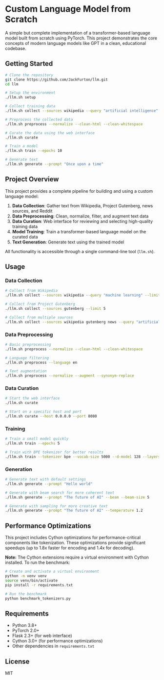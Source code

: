 # Custom Language Model from Scratch

A simple but complete implementation of a transformer-based language model built from scratch using PyTorch. This project demonstrates the core concepts of modern language models like GPT in a clean, educational codebase.

## Getting Started

```bash
# Clone the repository
git clone https://github.com/JackFurton/llm.git
cd llm

# Setup the environment
./llm.sh setup

# Collect training data
./llm.sh collect --sources wikipedia --query "artificial intelligence" --limit 5

# Preprocess the collected data
./llm.sh preprocess --normalize --clean-html --clean-whitespace

# Curate the data using the web interface
./llm.sh curate

# Train a model
./llm.sh train --epochs 10

# Generate text
./llm.sh generate --prompt "Once upon a time"
```

## Project Overview

This project provides a complete pipeline for building and using a custom language model:

1. **Data Collection**: Gather text from Wikipedia, Project Gutenberg, news sources, and Reddit
2. **Data Preprocessing**: Clean, normalize, filter, and augment text data
3. **Data Curation**: Web interface for reviewing and selecting high-quality training data
4. **Model Training**: Train a transformer-based language model on the curated data
5. **Text Generation**: Generate text using the trained model

All functionality is accessible through a single command-line tool (`llm.sh`).

## Usage

### Data Collection

```bash
# Collect from Wikipedia
./llm.sh collect --sources wikipedia --query "machine learning" --limit 10

# Collect from Project Gutenberg
./llm.sh collect --sources gutenberg --limit 5

# Collect from multiple sources
./llm.sh collect --sources wikipedia gutenberg news --query "artificial intelligence" --limit 3
```

### Data Preprocessing

```bash
# Basic preprocessing
./llm.sh preprocess --normalize --clean-html --clean-whitespace

# Language filtering
./llm.sh preprocess --language en

# Text augmentation
./llm.sh preprocess --normalize --augment --synonym-replace
```

### Data Curation

```bash
# Start the web interface
./llm.sh curate

# Start on a specific host and port
./llm.sh curate --host 0.0.0.0 --port 8080
```

### Training

```bash
# Train a small model quickly
./llm.sh train --epochs 5

# Train with BPE tokenizer for better results
./llm.sh train --tokenizer bpe --vocab-size 5000 --d-model 128 --layers 4 --epochs 20
```

### Generation

```bash
# Generate text with default settings
./llm.sh generate --prompt "Hello world"

# Generate with beam search for more coherent text
./llm.sh generate --prompt "The future of AI" --beam --beam-size 5

# Generate with sampling for more creative text
./llm.sh generate --prompt "The future of AI" --temperature 1.2
```

## Performance Optimizations

This project includes Cython optimizations for performance-critical components like tokenization. These optimizations provide significant speedups (up to 1.8x faster for encoding and 1.4x for decoding).

**Note:** The Cython extensions require a virtual environment with Cython installed. To run the benchmark:

```bash
# Create and activate a virtual environment
python -m venv venv
source venv/bin/activate
pip install -r requirements.txt

# Run the benchmark
python benchmark_tokenizers.py
```

## Requirements

- Python 3.8+
- PyTorch 2.0+
- Flask 2.3+ (for web interface)
- Cython 3.0+ (for performance optimizations)
- Other dependencies in `requirements.txt`

## License

MIT
